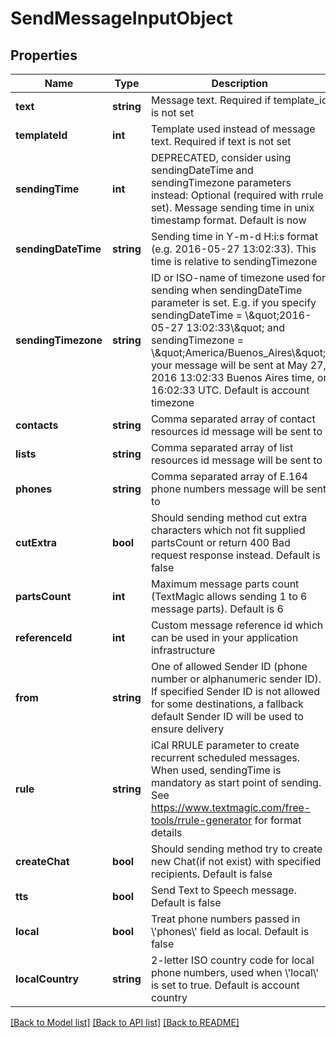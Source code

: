 # SendMessageInputObject

## Properties
Name | Type | Description | Notes
------------ | ------------- | ------------- | -------------
**text** | **string** | Message text. Required if template_id is not set | [optional] 
**templateId** | **int** | Template used instead of message text. Required if text is not set | [optional] 
**sendingTime** | **int** | DEPRECATED, consider using sendingDateTime and sendingTimezone parameters instead: Optional (required with rrule set). Message sending time in unix timestamp format. Default is now | [optional] 
**sendingDateTime** | **string** | Sending time in Y-m-d H:i:s format (e.g. 2016-05-27 13:02:33). This time is relative to sendingTimezone | [optional] 
**sendingTimezone** | **string** | ID or ISO-name of timezone used for sending when sendingDateTime parameter is set. E.g. if you specify sendingDateTime &#x3D; \\\&quot;2016-05-27 13:02:33\\\&quot; and sendingTimezone &#x3D; \\\&quot;America/Buenos_Aires\\\&quot;, your message will be sent at May 27, 2016 13:02:33 Buenos Aires time, or 16:02:33 UTC. Default is account timezone | [optional] 
**contacts** | **string** | Comma separated array of contact resources id message will be sent to | [optional] 
**lists** | **string** | Comma separated array of list resources id message will be sent to | [optional] 
**phones** | **string** | Comma separated array of E.164 phone numbers message will be sent to | [optional] 
**cutExtra** | **bool** | Should sending method cut extra characters which not fit supplied partsCount or return 400 Bad request response instead. Default is false | [optional] 
**partsCount** | **int** | Maximum message parts count (TextMagic allows sending 1 to 6 message parts). Default is 6 | [optional] 
**referenceId** | **int** | Custom message reference id which can be used in your application infrastructure | [optional] 
**from** | **string** | One of allowed Sender ID (phone number or alphanumeric sender ID). If specified Sender ID is not allowed for some destinations, a fallback default Sender ID will be used to ensure delivery | [optional] 
**rule** | **string** | iCal RRULE parameter to create recurrent scheduled messages. When used, sendingTime is mandatory as start point of sending. See https://www.textmagic.com/free-tools/rrule-generator for format details | [optional] 
**createChat** | **bool** | Should sending method try to create new Chat(if not exist) with specified recipients. Default is false | [optional] 
**tts** | **bool** | Send Text to Speech message. Default is false | [optional] 
**local** | **bool** | Treat phone numbers passed in \\&#39;phones\\&#39; field as local. Default is false | [optional] 
**localCountry** | **string** | 2-letter ISO country code for local phone numbers, used when \\&#39;local\\&#39; is set to true. Default is account country | [optional] 

[[Back to Model list]](../README.md#documentation-for-models) [[Back to API list]](../README.md#documentation-for-api-endpoints) [[Back to README]](../README.md)


